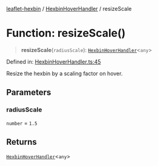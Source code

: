 [leaflet-hexbin](../../../globals.md) / [HexbinHoverHandler](../index.md) / resizeScale

# Function: resizeScale()

> **resizeScale**(`radiusScale`): [`HexbinHoverHandler`](../../../interfaces/HexbinHoverHandler.md)\<`any`\>

Defined in: [HexbinHoverHandler.ts:45](https://github.com/lsdch/leaflet-hexbin/blob/b02fe5f1f943f4751a95997daaace5cd426f6fd5/packages/leaflet-hexbin/src/HexbinHoverHandler.ts#L45)

Resize the hexbin by a scaling factor on hover.

## Parameters

### radiusScale

`number` = `1.5`

## Returns

[`HexbinHoverHandler`](../../../interfaces/HexbinHoverHandler.md)\<`any`\>

